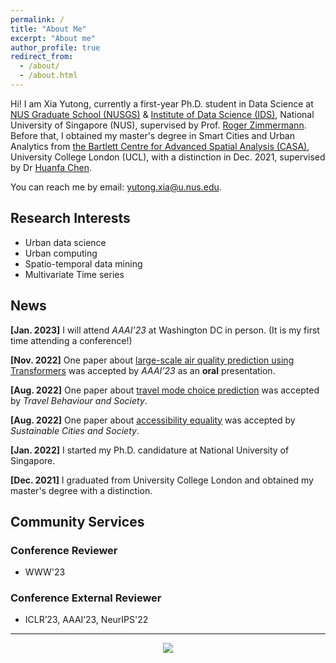 ```yaml
---
permalink: /
title: "About Me"
excerpt: "About me"
author_profile: true
redirect_from: 
  - /about/
  - /about.html
---
```


Hi! I am Xia Yutong, currently a first-year Ph.D. student in Data Science at [NUS Graduate School (NUSGS)](https://nusgs.nus.edu.sg/) & [Institute of Data Science (IDS)](https://ids.nus.edu.sg/), National University of Singapore (NUS), supervised by Prof. [Roger Zimmermann](https://www.comp.nus.edu.sg/~rogerz/). Before that, I obtained my master's degree in Smart Cities and Urban Analytics from [the Bartlett Centre for Advanced Spatial Analysis (CASA)](https://www.ucl.ac.uk/bartlett/casa), University College London (UCL), with a distinction in Dec. 2021,  supervised by Dr [Huanfa Chen](https://huanfachen.github.io/about.html). 

<!-- Before that, I obtained my bachelor degree from Huazhong Agricultural University (HZAU) with the title of Outstanding Graduates in Jun. 2020, advised by Prof. Chengchao Zuo.  -->

You can reach me by email: yutong.xia@u.nus.edu. 

<!-- My CV can be found [here](https://yutong-xia.github.io/files/CV_Yutong.pdf). -->

## Research Interests

- Urban data science
- Urban computing
- Spatio-temporal data mining
- Multivariate Time series


## News

**[Jan. 2023]** I will attend *AAAI’23* at Washington DC in person. (It is my first time attending a conference!)

**[Nov. 2022]** One paper about [large-scale air quality prediction using Transformers](https://arxiv.org/pdf/2211.15979.pdf) was accepted by *AAAI’23* as an **oral** presentation.

**[Aug. 2022]** One paper about [travel mode choice prediction](https://www.sciencedirect.com/science/article/pii/S2214367X22000989) was accepted by *Travel Behaviour and Society*.

**[Aug. 2022]** One paper about [accessibility equality](https://www.sciencedirect.com/science/article/abs/pii/S2210670722004437) was accepted by *Sustainable Cities and Society*.

**[Jan. 2022]** I started my Ph.D. candidature at National University of Singapore.

**[Dec. 2021]** I graduated from University College London and obtained my master's degree with a distinction.

## Community Services

### Conference Reviewer
  - WWW'23

### Conference External Reviewer
  - ICLR’23, AAAI’23, NeurIPS'22
  
-------------

<p align="center">
<a href='https://clustrmaps.com/site/1boq7'  title='Visit tracker'><img src='//clustrmaps.com/map_v2.png?cl=c9b8ff&w=450&t=tt&d=229QqCMYXHc0RAJPA6ck5Qokj48BzUnIrPIBz9HA1Ic&co=ffffff&ct=808080'/></a>
</p>

<!-- monthly -->

<!-- <p align="center">
<a href='https://clustrmaps.com/site/1boq7'  title='Visit tracker'><img src='//clustrmaps.com/map_v2.png?cl=c9b8ff&w=450&t=m&d=229QqCMYXHc0RAJPA6ck5Qokj48BzUnIrPIBz9HA1Ic&co=ffffff&ct=808080'/></a>
</p> -->


